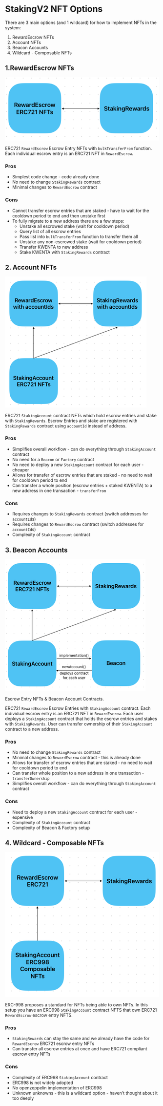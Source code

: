 # StakingV2 NFT Options

There are 3 main options (and 1 wildcard) for how to implement NFTs in the system:
1. RewardEscrow NFTs
2. Account NFTs
3. Beacon Accounts
4. Wildcard - Composable NFTs

## 1.RewardEscrow NFTs

![](2023-05-23-16-17-17.png)

ERC721 `RewardEscrow` Escrow Entry NFTs with `bulkTransferFrom` function.
Each individual escrow entry is an ERC721 NFT in `RewardEscrow`.

### Pros

- Simplest code change - code already done
- No need to change `StakingRewards` contract
- Minimal changes to `RewardEscrow` contract

### Cons

- Cannot transfer escrow entries that are staked - have to wait for the cooldown period to end and then unstake first
- To fully migrate to a new address there are a few steps:
  - Unstake all escrowed stake (wait for cooldown period)
  - Query list of all escrow entries
  - Pass list into `bulkTransferFrom` function to transfer them all
  - Unstake any non-escrowed stake (wait for cooldown period)
  - Transfer KWENTA to new address
  - Stake KWENTA with `StakingRewards` contract

## 2. Account NFTs

![](2023-05-23-17-37-55.png)

ERC721 `StakingAccount` contract NFTs which hold escrow entries and stake with `StakingRewards`.
Escrow Entries and stake are registered with `StakingRewards` contract using `accountId` instead of address.

### Pros

- Simplifies overall workflow - can do everything through `StakingAccount` contract
- No need for a `Beacon` or `Factory` contract
- No need to deploy a new `StakingAccount` contract for each user - cheaper
- Allows for transfer of escrow entries that are staked - no need to wait for cooldown period to end
- Can transfer a whole position (escrow entries + staked KWENTA) to a new address in one transaction - `transferFrom`

### Cons

- Requires changes to `StakingRewards` contract (switch addresses for `accountId`s)
- Requires changes to `RewardEscrow` contract (switch addresses for `accountId`s)
- Complexity of `StakingAccount` contract

## 3. Beacon Accounts

![](2023-05-23-16-22-50.png)

Escrow Entry NFTs & Beacon Account Contracts.

ERC721 `RewardEscrow` Escrow Entries with `StakingAccount` contract.
Each individual escrow entry is an ERC721 NFT in `RewardEscrow`.
Each user deploys a `StakingAccount` contract that holds the escrow entries and stakes with `StakingRewards`.
User can transfer ownership of their `StakingAccount` contract to a new address.

### Pros

- No need to change `StakingRewards` contract
- Minimal changes to `RewardEscrow` contract - this is already done
- Allows for transfer of escrow entries that are staked - no need to wait for cooldown period to end
- Can transfer whole position to a new address in one transaction - `transferOwnership`
- Simplifies overall workflow - can do everything through `StakingAccount` contract

### Cons

- Need to deploy a new `StakingAccount` contract for each user - expensive
- Complexity of `StakingAccount` contract
- Complexity of Beacon & Factory setup

## 4. Wildcard - Composable NFTs

![](2023-05-23-16-53-46.png)

ERC-998 proposes a standard for NFTs being able to own NFTs.
In this setup you have an ERC998 `StakingAccount` contract NFTS that own ERC721 `RewardEscrow` escrow entry NFTS.

### Pros

- `StakingRewards` can stay the same and we already have the code for `RewardEscrow` ERC721 escrow entry NFTs
- Can transfer all escrow entries at once and have ERC721 compliant escrow entry NFTs

### Cons

- Complexity of ERC998 `StakingAccount` contract
- ERC998 is not widely adopted
- No openzeppelin implementation of ERC998
- Unknown unknowns - this is a wildcard option - haven't thought about it too deeply
